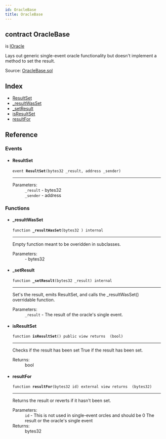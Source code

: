 ```yaml
---
id: OracleBase
title: OracleBase
---
```


<div class="contract-doc"><div class="contract"><h2 class="contract-header"><span class="contract-kind">contract</span> OracleBase</h2><p class="base-contracts"><span>is</span> <a href="IOracle.html">IOracle</a></p><p class="description">Lays out generic single-event oracle functionality but doesn&#x27;t implement a method to set the result.</p><div class="source">Source: <a href="https://github.com/levelkdev/tidbit/blob/v0.1.0/contracts/OracleBase.sol" target="_blank">OracleBase.sol</a></div></div><div class="index"><h2>Index</h2><ul><li><a href="OracleBase.html#ResultSet">ResultSet</a></li><li><a href="OracleBase.html#_resultWasSet">_resultWasSet</a></li><li><a href="OracleBase.html#_setResult">_setResult</a></li><li><a href="OracleBase.html#isResultSet">isResultSet</a></li><li><a href="OracleBase.html#resultFor">resultFor</a></li></ul></div><div class="reference"><h2>Reference</h2><div class="events"><h3>Events</h3><ul><li><div class="item event"><span id="ResultSet" class="anchor-marker"></span><h4 class="name">ResultSet</h4><div class="body"><code class="signature">event <strong>ResultSet</strong><span>(bytes32 _result, address _sender) </span></code><hr/><dl><dt><span class="label-parameters">Parameters:</span></dt><dd><div><code>_result</code> - bytes32</div><div><code>_sender</code> - address</div></dd></dl></div></div></li></ul></div><div class="functions"><h3>Functions</h3><ul><li><div class="item function"><span id="_resultWasSet" class="anchor-marker"></span><h4 class="name">_resultWasSet</h4><div class="body"><code class="signature">function <strong>_resultWasSet</strong><span>(bytes32 ) </span><span>internal </span></code><hr/><div class="description"><p>Empty function meant to be overidden in subclasses.</p></div><dl><dt><span class="label-parameters">Parameters:</span></dt><dd><div><code></code> - bytes32</div></dd></dl></div></div></li><li><div class="item function"><span id="_setResult" class="anchor-marker"></span><h4 class="name">_setResult</h4><div class="body"><code class="signature">function <strong>_setResult</strong><span>(bytes32 _result) </span><span>internal </span></code><hr/><div class="description"><p>Set&#x27;s the result, emits ResultSet, and calls the _resultWasSet() overridable function.</p></div><dl><dt><span class="label-parameters">Parameters:</span></dt><dd><div><code>_result</code> - The result of the oracle&#x27;s single event.</div></dd></dl></div></div></li><li><div class="item function"><span id="isResultSet" class="anchor-marker"></span><h4 class="name">isResultSet</h4><div class="body"><code class="signature">function <strong>isResultSet</strong><span>() </span><span>public </span><span>view </span><span>returns  (bool) </span></code><hr/><div class="description"><p>Checks if the result has been set True if the result has been set.</p></div><dl><dt><span class="label-return">Returns:</span></dt><dd>bool</dd></dl></div></div></li><li><div class="item function"><span id="resultFor" class="anchor-marker"></span><h4 class="name">resultFor</h4><div class="body"><code class="signature">function <strong>resultFor</strong><span>(bytes32 id) </span><span>external </span><span>view </span><span>returns  (bytes32) </span></code><hr/><div class="description"><p>Returns the result or reverts if it hasn&#x27;t been set.</p></div><dl><dt><span class="label-parameters">Parameters:</span></dt><dd><div><code>id</code> - This is not used in single-event orcles and should be 0 The result or the oracle&#x27;s single event</div></dd><dt><span class="label-return">Returns:</span></dt><dd>bytes32</dd></dl></div></div></li></ul></div></div></div>
